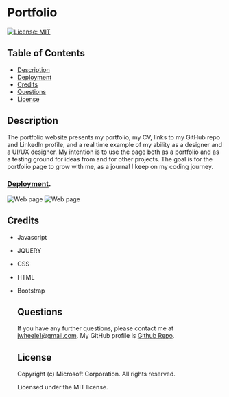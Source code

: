# Portfolio
  [![License: MIT](https://img.shields.io/badge/License-MIT-yellow.svg)](https://opensource.org/licenses/MIT)
  ## Table of Contents
  * [Description](#Description)
  * [Deployment](#Deployment)
  * [Credits](#Credits)
  * [Questions](#Questions)
  * [License](#License)
  ## Description
  The portfolio website presents my portfolio, my CV, links to my GitHub repo and LinkedIn profile, and a real time example of my ability as a designer and a UI/UX designer. My intention is to use the page both as a portfolio and as a testing ground for ideas from and for other projects. The goal is for the portfolio page to grow with me, as a journal I keep on my coding journey.
### [Deployment](https://jrtwheeler.github.io/Portfolio/).

![Web page](assets/img/portfolio-index.png)
![Web page](assets/img/portfolio-portfolio.png)
  ## Credits
* Javascript
* JQUERY
* CSS
* HTML
* Bootstrap
  ## Questions
  If you have any further questions, please contact me at jwheele1@gmail.com.
  My GitHub profile is [Github Repo](https://github.com/jrtwheeler).
   ## License
  Copyright (c) Microsoft Corporation. All rights reserved.
  
  Licensed under the MIT license.
